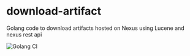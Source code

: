 # download-artifact
Golang code to download artifacts hosted on Nexus using Lucene and nexus rest api


![Golang CI](https://github.com/sfragata/download-artifact/workflows/Golang%20CI/badge.svg)
